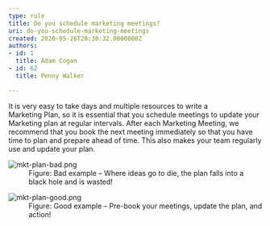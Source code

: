 ```yaml
---
type: rule
title: Do you schedule marketing meetings?
uri: do-you-schedule-marketing-meetings
created: 2020-05-26T20:30:32.0000000Z
authors:
- id: 1
  title: Adam Cogan
- id: 62
  title: Penny Walker

---
```




<span class='intro'> <p class="ssw15-rteElement-P">It is very easy to take days and multiple resources to write a Marketing&#160;Plan,&#160;so it is essential that you schedule meetings to update your Marketing plan at regular intervals. After each Marketing Meeting, we recommend that you book the next meeting immediately so that you have time to plan and prepare ahead of time. This also makes your team regularly use and update your plan.&#160;​​​<br></p> </span>

<dl class="badImage"><dt><img src="mkt-plan-bad.png" alt="mkt-plan-bad.png" />​</dt><dd>Figure&#58; Bad example – Where ideas go to die, the plan falls into a black hole and is wasted!</dd></dl><dl class="goodImage"><dt>​<img src="Screen%20Shot%202020-05-26%20at%203.08.24%20PM.png" alt="mkt-plan-good.png" /></dt><dd>Figure&#58; Good example – Pre-book your meetings, update the plan, and action!</dd></dl>​<br>


